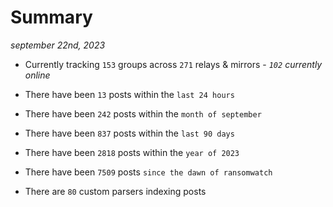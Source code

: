 
# Summary
_september 22nd, 2023_

- Currently tracking `153` groups across `271` relays & mirrors - _`102` currently online_

- There have been `13` posts within the `last 24 hours`

- There have been `242` posts within the `month of september`

- There have been `837` posts within the `last 90 days`

- There have been `2818` posts within the `year of 2023`

- There have been `7509` posts `since the dawn of ransomwatch`

- There are `80` custom parsers indexing posts
